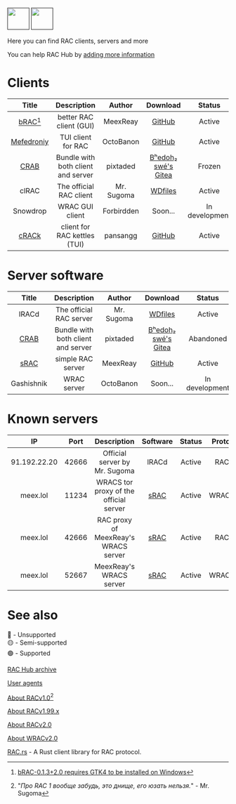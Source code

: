 [<img src="https://github.com/user-attachments/assets/f2be5caa-6246-4a6a-9bee-2b53086f9afb" height="50">]() [<img src="https://github.com/user-attachments/assets/4d35191d-1dbc-4391-a761-6ae7f76ba7af" height="50">]() 

Here you can find RAC clients, servers and more 

You can help RAC Hub by [adding more information](https://github.com/Forbirdden/rachub/pulls)

# Clients

| Title        | Description | Author        | Download     | Status     | Lang | RAC   |   WRAC |
|    :----:    |    :----:   |    :----:     |  :----:  |  :----:    |  :----:    | :----:    | :----: |
| [bRAC](https://github.com/MeexReay/bRAC)[^1] | better RAC client (GUI) | MeexReay | [GitHub](https://github.com/MeexReay/bRAC/releases) | Active | Rust | v2 | v2 |
| [Mefedroniy](https://github.com/OctoBanon-Main/mefedroniy-client) | TUI client for RAC | OctoBanon | [GitHub](https://github.com/OctoBanon-Main/mefedroniy-client/releases) | Active | Rust | v1.99.2 | 🔴 |
| [CRAB](https://gitea.bedohswe.eu.org/pixtaded/crab) | Bundle with both client and server | pixtaded | [Bʰedoh₂ swé's Gitea](https://gitea.bedohswe.eu.org/pixtaded/crab/releases) | Frozen | Java | v1.99.2 | 🔴 |
| clRAC | The official RAC client | Mr. Sugoma | [WDfiles](https://wdfiles.ru/Ofx7) | Active | C | v2 | 🔴 |
| Snowdrop | WRAC GUI client | Forbirdden | Soon... | In development | JavaScript | 🔴 | v2 |
| [сRACk](https://github.com/pansangg/cRACk) | client for RAC kettles (TUI) | pansangg | [GitHub](https://github.com/pansangg/cRACk/releases) | Active | Python | v1.99.2 | 🔴 |

[^1]: [bRAC-0.1.3+2.0 requires GTK4 to be installed on Windows](https://github.com/MeexReay/bRAC/releases/tag/0.1.3%2B2.0#user-content-window-gui-install)

# Server software

| Title        | Description | Author        | Download     | Status     | Lang     | RAC   | WRAC |
|    :----:    |    :----:   |    :----:     |  :----:  |  :----:    |  :----:    | :----:    | :----: |
| lRACd | The official RAC server | Mr. Sugoma | [WDfiles](https://wdfiles.ru/Obvt) | Active | C | v2 | 🔴 |
| [CRAB](https://gitea.bedohswe.eu.org/pixtaded/crab) | Bundle with both client and server | pixtaded | [Bʰedoh₂ swé's Gitea](https://gitea.bedohswe.eu.org/pixtaded/crab/releases) | Abandoned | Java | v1.99.2 | 🔴 |
| [sRAC](https://github.com/MeexReay/sRAC) | simple RAC server | MeexReay | [GitHub](https://github.com/MeexReay/sRAC/releases) | Active | Rust | v2 | v2 | 
| Gashishnik | WRAC server | OctoBanon | Soon... | In development | Rust | 🔴 | v2 |

# Known servers

| IP        | Port | Description | Software     | Status     | Protocol | Auth |
|    :----:    |    :----:   |    :----:     |  :----:  |  :----:    |  :----:    | :----: |
| 91.192.22.20 | 42666 | Official server by Mr. Sugoma | lRACd | Active | RACv2 | Optional |
| meex.lol | 11234 | WRACS tor proxy of the official server | [sRAC](https://github.com/MeexReay/sRAC) | Active | WRACSv2 | Optional |
| meex.lol | 42666 | RAC proxy of MeexReay's WRACS server | [sRAC](https://github.com/MeexReay/sRAC) | Active | RACv2 | Required |
| meex.lol | 52667 | MeexReay's WRACS server | [sRAC](https://github.com/MeexReay/sRAC) | Active | WRACSv2 | Required |

# See also

🔴 - Unsupported \
🟡 - Semi-supported \
🟢 - Supported

[RAC Hub archive](https://github.com/Forbirdden/RAC-Hub/blob/main/ARCHIVE.md)

[User agents](https://github.com/MeexReay/bRAC/blob/main/docs/user_agents.md)

[About RACv1.0](https://github.com/Forbirdden/RAC-Hub/blob/main/RACv1.md)[^3]

[About RACv1.99.x](https://github.com/Forbirdden/RAC-Hub/blob/main/RACv1.99.md)

[About RACv2.0](https://github.com/Forbirdden/RAC-Hub/blob/main/RACv2.md)

[About WRACv2.0](https://github.com/Forbirdden/RAC-Hub/blob/main/WRAC.md)

[RAC.rs](https://github.com/kostya-zero/rac-rs) - A Rust client library for RAC protocol. 

[^3]: "_Про RAC 1 вообще забудь, это днище, его юзать нельзя._" - Mr. Sugoma
